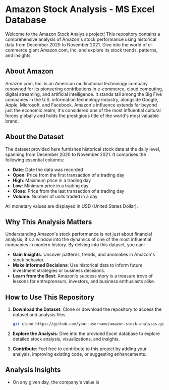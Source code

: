 # Amazon Stock Analysis - MS Excel Database

Welcome to the Amazon Stock Analysis project! This repository contains a comprehensive analysis of Amazon's stock performance using historical data from December 2020 to November 2021. Dive into the world of e-commerce giant Amazon.com, Inc. and explore its stock trends, patterns, and insights.

## About Amazon
Amazon.com, Inc. is an American multinational technology company renowned for its pioneering contributions in e-commerce, cloud computing, digital streaming, and artificial intelligence. It stands tall among the Big Five companies in the U.S. information technology industry, alongside Google, Apple, Microsoft, and Facebook. Amazon's influence extends far beyond just the economic realm; it's considered one of the most influential cultural forces globally and holds the prestigious title of the world's most valuable brand.


## About the Dataset
The dataset provided here furnishes historical stock data at the daily level, spanning from December 2020 to November 2021. It comprises the following essential columns:
- **Date**: Date the data was recorded
- **Open**: Price from the first transaction of a trading day
- **High**: Maximum price in a trading day
- **Low**: Minimum price in a trading day
- **Close**: Price from the last transaction of a trading day
- **Volume**: Number of units traded in a day

All monetary values are displayed in USD (United States Dollar).


## Why This Analysis Matters
Understanding Amazon's stock performance is not just about financial analysis; it's a window into the dynamics of one of the most influential companies in modern history. By delving into this dataset, you can:
- **Gain Insights**: Uncover patterns, trends, and anomalies in Amazon's stock behavior.
- **Make Informed Decisions**: Use historical data to inform future investment strategies or business decisions.
- **Learn from the Best**: Amazon's success story is a treasure trove of lessons for entrepreneurs, investors, and business enthusiasts alike.


## How to Use This Repository
1. **Download the Dataset**: Clone or download the repository to access the dataset and analysis files.
    ```bash
    git clone https://github.com/your-username/amazon-stock-analysis.git
    ```

2. **Explore the Analysis**: Dive into the provided Excel database to explore detailed stock analysis, visualizations, and insights.


3. **Contribute**: Feel free to contribute to this project by adding your analysis, improving existing code, or suggesting enhancements.


## Analysis Insights
- On any given day, the company's value is
